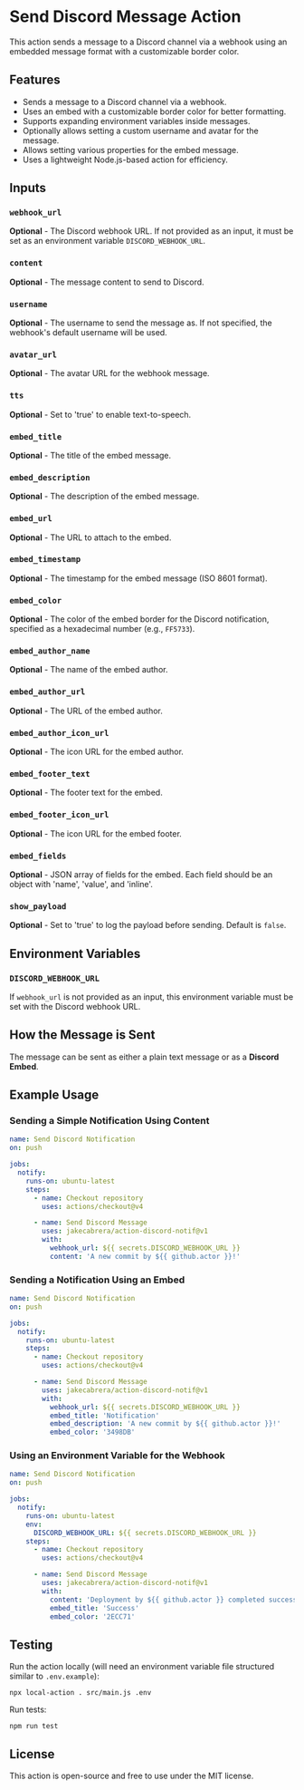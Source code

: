 # Send Discord Message Action

This action sends a message to a Discord channel via a webhook using an embedded
message format with a customizable border color.

## Features

- Sends a message to a Discord channel via a webhook.
- Uses an embed with a customizable border color for better formatting.
- Supports expanding environment variables inside messages.
- Optionally allows setting a custom username and avatar for the message.
- Allows setting various properties for the embed message.
- Uses a lightweight Node.js-based action for efficiency.

## Inputs

### `webhook_url`

**Optional** - The Discord webhook URL. If not provided as an input, it must be
set as an environment variable `DISCORD_WEBHOOK_URL`.

### `content`

**Optional** - The message content to send to Discord.

### `username`

**Optional** - The username to send the message as. If not specified, the
webhook's default username will be used.

### `avatar_url`

**Optional** - The avatar URL for the webhook message.

### `tts`

**Optional** - Set to 'true' to enable text-to-speech.

### `embed_title`

**Optional** - The title of the embed message.

### `embed_description`

**Optional** - The description of the embed message.

### `embed_url`

**Optional** - The URL to attach to the embed.

### `embed_timestamp`

**Optional** - The timestamp for the embed message (ISO 8601 format).

### `embed_color`

**Optional** - The color of the embed border for the Discord notification,
specified as a hexadecimal number (e.g., `FF5733`).

### `embed_author_name`

**Optional** - The name of the embed author.

### `embed_author_url`

**Optional** - The URL of the embed author.

### `embed_author_icon_url`

**Optional** - The icon URL for the embed author.

### `embed_footer_text`

**Optional** - The footer text for the embed.

### `embed_footer_icon_url`

**Optional** - The icon URL for the embed footer.

### `embed_fields`

**Optional** - JSON array of fields for the embed. Each field should be an
object with 'name', 'value', and 'inline'.

### `show_payload`

**Optional** - Set to 'true' to log the payload before sending. Default is
`false`.

## Environment Variables

### `DISCORD_WEBHOOK_URL`

If `webhook_url` is not provided as an input, this environment variable must be
set with the Discord webhook URL.

## How the Message is Sent

The message can be sent as either a plain text message or as a **Discord
Embed**.

## Example Usage

### Sending a Simple Notification Using Content

```yaml
name: Send Discord Notification
on: push

jobs:
  notify:
    runs-on: ubuntu-latest
    steps:
      - name: Checkout repository
        uses: actions/checkout@v4

      - name: Send Discord Message
        uses: jakecabrera/action-discord-notif@v1
        with:
          webhook_url: ${{ secrets.DISCORD_WEBHOOK_URL }}
          content: 'A new commit by ${{ github.actor }}!'
```

### Sending a Notification Using an Embed

```yaml
name: Send Discord Notification
on: push

jobs:
  notify:
    runs-on: ubuntu-latest
    steps:
      - name: Checkout repository
        uses: actions/checkout@v4

      - name: Send Discord Message
        uses: jakecabrera/action-discord-notif@v1
        with:
          webhook_url: ${{ secrets.DISCORD_WEBHOOK_URL }}
          embed_title: 'Notification'
          embed_description: 'A new commit by ${{ github.actor }}!'
          embed_color: '3498DB'
```

### Using an Environment Variable for the Webhook

```yaml
name: Send Discord Notification
on: push

jobs:
  notify:
    runs-on: ubuntu-latest
    env:
      DISCORD_WEBHOOK_URL: ${{ secrets.DISCORD_WEBHOOK_URL }}
    steps:
      - name: Checkout repository
        uses: actions/checkout@v4

      - name: Send Discord Message
        uses: jakecabrera/action-discord-notif@v1
        with:
          content: 'Deployment by ${{ github.actor }} completed successfully!'
          embed_title: 'Success'
          embed_color: '2ECC71'
```

## Testing

Run the action locally (will need an environment variable file structured
similar to `.env.example`):

```
npx local-action . src/main.js .env
```

Run tests:

```
npm run test
```

## License

This action is open-source and free to use under the MIT license.
